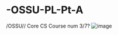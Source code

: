 # -OSSU-PL-Pt-A
/OSSU// Core CS Course num 3/7?
![image](https://github.com/user-attachments/assets/2d7e6552-91fe-4eff-8f76-9ba26ff982e0)
